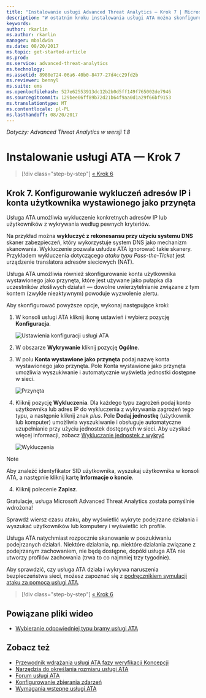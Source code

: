 ```yaml
---
title: "Instalowanie usługi Advanced Threat Analytics — Krok 7 | Microsoft Docs"
description: "W ostatnim kroku instalowania usługi ATA można skonfigurować użytkownika wystawionego jako przynęta."
keywords: 
author: rkarlin
ms.author: rkarlin
manager: mbaldwin
ms.date: 08/20/2017
ms.topic: get-started-article
ms.prod: 
ms.service: advanced-threat-analytics
ms.technology: 
ms.assetid: 8980e724-06a6-40b0-8477-27d4cc29fd2b
ms.reviewer: bennyl
ms.suite: ems
ms.openlocfilehash: 527e62553913dc12b2b0d5ff149f765002de7946
ms.sourcegitcommit: 129bee06ff89b72d21b64f9aa0d1a29f66bf9153
ms.translationtype: MT
ms.contentlocale: pl-PL
ms.lasthandoff: 08/20/2017
---
```

*Dotyczy: Advanced Threat Analytics w wersji 1.8*



# <a name="install-ata---step-7"></a>Instalowanie usługi ATA — Krok 7

>[!div class="step-by-step"]
[« Krok 6](install-ata-step6.md)

## <a name="step-7-configure-ip-address-exclusions-and-honeytoken-user"></a>Krok 7. Konfigurowanie wykluczeń adresów IP i konta użytkownika wystawionego jako przynęta
Usługa ATA umożliwia wykluczenie konkretnych adresów IP lub użytkowników z wykrywania według pewnych kryteriów. 

Na przykład można **wykluczyć z rekonesansu przy użyciu systemu DNS** skaner zabezpieczeń, który wykorzystuje system DNS jako mechanizm skanowania. Wykluczenie pozwala usłudze ATA ignorować takie skanery. Przykładem wykluczenia dotyczącego *ataku typu Pass-the-Ticket* jest urządzenie translatora adresów sieciowych (NAT).    

Usługa ATA umożliwia również skonfigurowanie konta użytkownika wystawionego jako przynęta, które jest używane jako pułapka dla uczestników złośliwych działań — dowolne uwierzytelnianie związane z tym kontem (zwykle nieaktywnym) powoduje wyzwolenie alertu.

Aby skonfigurować powyższe opcje, wykonaj następujące kroki:

1.  W konsoli usługi ATA kliknij ikonę ustawień i wybierz pozycję **Konfiguracja**.

    ![Ustawienia konfiguracji usługi ATA](media/ATA-config-icon.png)

2.  W obszarze **Wykrywanie** kliknij pozycję **Ogólne**.

2. W polu **Konta wystawione jako przynęta** podaj nazwę konta wystawionego jako przynęta. Pole Konta wystawione jako przynęta umożliwia wyszukiwanie i automatycznie wyświetla jednostki dostępne w sieci.

   ![Przynęta](media/honeytoken.png)

3. Kliknij pozycję **Wykluczenia**. Dla każdego typu zagrożeń podaj konto użytkownika lub adres IP do wykluczenia z wykrywania zagrożeń tego typu, a następnie kliknij znak *plus*. Pole **Dodaj jednostkę** (użytkownik lub komputer) umożliwia wyszukiwanie i obsługuje automatyczne uzupełnianie przy użyciu jednostek dostępnych w sieci. Aby uzyskać więcej informacji, zobacz [Wykluczanie jednostek z wykryć](excluding-entities-from-detections.md)

   ![Wykluczenia](media/exclusions.png)


  > [!NOTE]
  > Aby znaleźć identyfikator SID użytkownika, wyszukaj użytkownika w konsoli ATA, a następnie kliknij kartę **Informacje o koncie**. 

4.  Kliknij polecenie **Zapisz**.


Gratulacje, usługa Microsoft Advanced Threat Analytics została pomyślnie wdrożona!

Sprawdź wiersz czasu ataku, aby wyświetlić wykryte podejrzane działania i wyszukać użytkowników lub komputery i wyświetlić ich profile.

Usługa ATA natychmiast rozpocznie skanowanie w poszukiwaniu podejrzanych działań. Niektóre działania, np. niektóre działania związane z podejrzanym zachowaniem, nie będą dostępne, dopóki usługa ATA nie utworzy profilów zachowania (trwa to co najmniej trzy tygodnie).

Aby sprawdzić, czy usługa ATA działa i wykrywa naruszenia bezpieczeństwa sieci, możesz zapoznać się z [podręcznikiem symulacji ataku za pomocą usługi ATA](https://docs.microsoft.com/enterprise-mobility-security/solutions/ata-attack-simulation-playbook).


>[!div class="step-by-step"]
[« Krok 6](install-ata-step6.md)



## <a name="related-videos"></a>Powiązane pliki wideo
- [Wybieranie odpowiedniej typu bramy usługi ATA](https://channel9.msdn.com/Shows/Microsoft-Security/ATA-Deployment-Choose-the-Right-Gateway-Type)


## <a name="see-also"></a>Zobacz też
- [Przewodnik wdrażania usługi ATA fazy weryfikacji Koncepcji](http://aka.ms/atapoc)
- [Narzędzia do określania rozmiaru usługi ATA](http://aka.ms/atasizingtool)
- [Forum usługi ATA](https://social.technet.microsoft.com/Forums/security/home?forum=mata)
- [Konfigurowanie zbierania zdarzeń](configure-event-collection.md)
- [Wymagania wstępne usługi ATA](ata-prerequisites.md)

